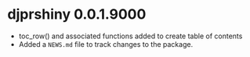 # djprshiny 0.0.1.9000

* toc_row() and associated functions added to create table of contents
* Added a `NEWS.md` file to track changes to the package.
